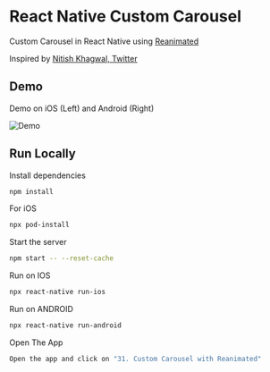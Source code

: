 # React Native Custom Carousel

Custom Carousel in React Native using [Reanimated](https://docs.swmansion.com/react-native-reanimated/)

Inspired by [Nitish Khagwal, Twitter](https://twitter.com/nitishkmrk/status/1675402858118922240?t=Izpjhn6FxC4fDIzdLzKQ0w&s=19)

## Demo

Demo on iOS (Left) and Android (Right)

![Demo](./Demo.gif)

## Run Locally

Install dependencies

```bash
npm install
```

For iOS

```bash
npx pod-install
```

Start the server

```bash
npm start -- --reset-cache
```

Run on IOS

```bash
npx react-native run-ios
```

Run on ANDROID

```bash
npx react-native run-android
```

Open The App

```bash
Open the app and click on "31. Custom Carousel with Reanimated"
```
